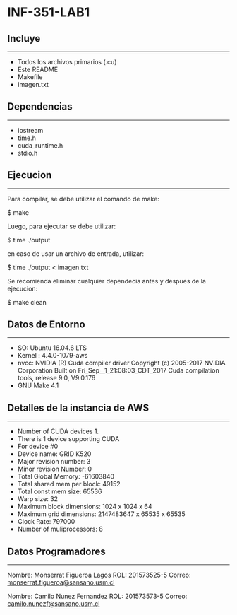 # INF-351-LAB1


## Incluye
---
* Todos los archivos primarios (.cu)
* Este README
* Makefile
* imagen.txt

## Dependencias
---
* iostream
* time.h
* cuda_runtime.h
* stdio.h

## Ejecucion
---
Para compilar, se debe utilizar el comando de make:

$ make

Luego, para ejecutar se debe utilizar:

$ time ./output

en caso de usar un archivo de entrada, utilizar:

$ time ./output < imagen.txt

Se recomienda eliminar cualquier dependecia antes y despues de la ejecucion:

$ make clean

## Datos de Entorno
---
* SO: Ubuntu 16.04.6 LTS 
* Kernel : 4.4.0-1079-aws
* nvcc: NVIDIA (R) Cuda compiler driver
Copyright (c) 2005-2017 NVIDIA Corporation
Built on Fri_Sep__1_21:08:03_CDT_2017
Cuda compilation tools, release 9.0, V9.0.176
* GNU Make 4.1


## Detalles de la instancia de AWS
---
* Number of CUDA devices 1.
* There is 1 device supporting CUDA
* For device #0
* Device name:                GRID K520
* Major revision number:      3
* Minor revision Number:      0
* Total Global Memory:        -61603840
* Total shared mem per block: 49152
* Total const mem size:       65536
* Warp size:                  32
* Maximum block dimensions:   1024 x 1024 x 64
* Maximum grid dimensions:    2147483647 x 65535 x 65535
* Clock Rate:                 797000
* Number of muliprocessors:   8

## Datos Programadores
---
Nombre:	Monserrat Figueroa Lagos
ROL: 201573525-5
Correo:	monserrat.figueroa@sansano.usm.cl

Nombre:	Camilo Nunez Fernandez
ROL: 	201573573-5
Correo:	camilo.nunezf@sansano.usm.cl
